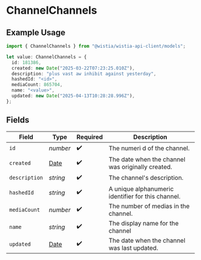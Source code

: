 # ChannelChannels

## Example Usage

```typescript
import { ChannelChannels } from "@wistia/wistia-api-client/models";

let value: ChannelChannels = {
  id: 181386,
  created: new Date("2025-03-22T07:23:25.010Z"),
  description: "plus vast aw inhibit against yesterday",
  hashedId: "<id>",
  mediaCount: 865704,
  name: "<value>",
  updated: new Date("2025-04-13T10:28:28.996Z"),
};
```

## Fields

| Field                                                                                         | Type                                                                                          | Required                                                                                      | Description                                                                                   |
| --------------------------------------------------------------------------------------------- | --------------------------------------------------------------------------------------------- | --------------------------------------------------------------------------------------------- | --------------------------------------------------------------------------------------------- |
| `id`                                                                                          | *number*                                                                                      | :heavy_check_mark:                                                                            | The numeri d of the channel.                                                                  |
| `created`                                                                                     | [Date](https://developer.mozilla.org/en-US/docs/Web/JavaScript/Reference/Global_Objects/Date) | :heavy_check_mark:                                                                            | The date when the channel was originally created.                                             |
| `description`                                                                                 | *string*                                                                                      | :heavy_check_mark:                                                                            | The channel's description.                                                                    |
| `hashedId`                                                                                    | *string*                                                                                      | :heavy_check_mark:                                                                            | A unique alphanumeric identifier for this channel.                                            |
| `mediaCount`                                                                                  | *number*                                                                                      | :heavy_check_mark:                                                                            | The number of medias in the channel.                                                          |
| `name`                                                                                        | *string*                                                                                      | :heavy_check_mark:                                                                            | The display name for the channel                                                              |
| `updated`                                                                                     | [Date](https://developer.mozilla.org/en-US/docs/Web/JavaScript/Reference/Global_Objects/Date) | :heavy_check_mark:                                                                            | The date when the channel was last updated.                                                   |